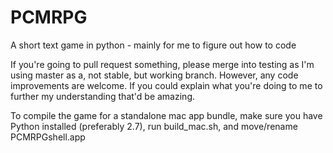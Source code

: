 # PCMRPG
A short text game in python - mainly for me to figure out how to code

If you're going to pull request something, please merge into testing as I'm using master as a, not stable, but working branch. However, any code improvements are welcome. If you could explain what you're doing to me to further my understanding that'd be amazing.

To compile the game for a standalone mac app bundle, make sure you have Python installed (preferably 2.7), run build_mac.sh, and move/rename PCMRPGshell.app
